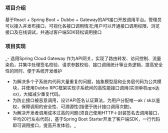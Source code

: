 ###  **项目介绍** 
基于React + Spring Boot + Dubbo + Gateway的API接口开放调用平台。管理员可以接入并发布接口，可视化各接口调用情况;用户可以开通接口调用权限、浏览接口及在线调试，并通过客户端SDK轻松调用接口

###  **项目实现** 
 _- 选用Spring Cloud Gateway 作为API网关，实现了路由转发、访问控制、流量染色，并集中处理签名校验、请求参数校验、接口调用统计等业务逻辑，提高安全性的同时、便于系统开发维护
- 为解决多个子系统内代码大量重复的问题，抽象模型层和业务层代码为公共模块，并使用Dubbo RPC框架实现子系统间的高性能接口调用(实测单机qps达 xx)，大幅减少重复代码。
- 为防止接口被恶意调用，设计API签名认证算法，为用户分配唯一ak / sk以鉴权，保障调用的安全性、可溯源性(指便于统计接口调用次数)。
- 为解决开发者调用成本过高的问题(须自己使用HTTP＋封装签名去调用接口，平均20行左右代码)，基于Spring Boot Starter开发了客户端SDK，一行代码即可调用接口，提高开发体验。_ 
